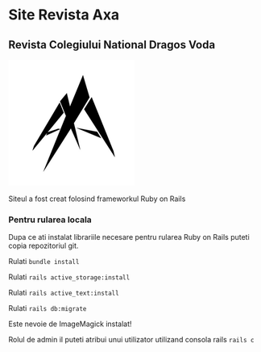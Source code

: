 # Site Revista Axa

## Revista Colegiului National Dragos Voda

![logo](app/assets/images/logo.png)

Siteul a fost creat folosind frameworkul Ruby on Rails

### Pentru rularea locala

Dupa ce ati instalat librariile necesare pentru rularea Ruby on Rails puteti copia repozitoriul git.

Rulati `bundle install`

Rulati `rails active_storage:install`

Rulati `rails active_text:install`

Rulati `rails db:migrate`

Este nevoie de ImageMagick instalat!

Rolul de admin il puteti atribui unui utilizator utilizand consola rails `rails c`
